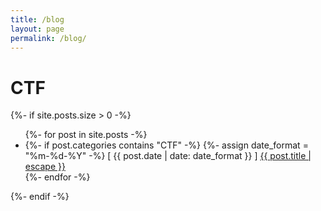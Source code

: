 ```yaml
---
title: /blog
layout: page
permalink: /blog/
---
```


<h1> CTF </h1>
{%- if site.posts.size > 0 -%}
  <ul>
    {%- for post in site.posts -%}
      <li>
        {%- if post.categories contains "CTF" -%}
          {%- assign date_format = "%m-%d-%Y" -%}
          [ {{ post.date | date: date_format }} ] <a href="{{ post.url | relative_url }}">{{ post.title | escape }}</a>
      </li>
    {%- endfor -%}
  </ul>
{%- endif -%}